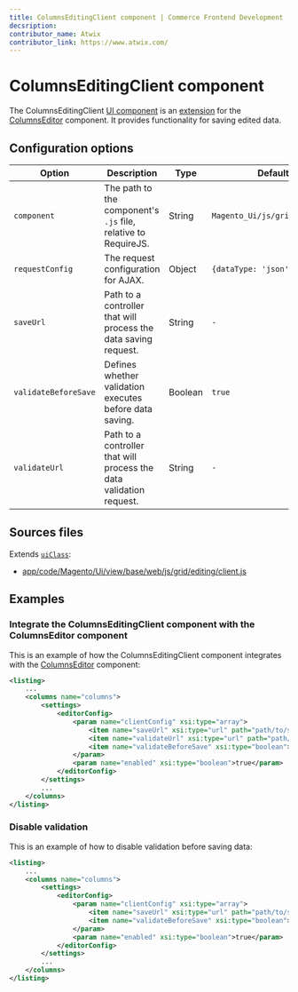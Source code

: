 ```yaml
---
title: ColumnsEditingClient component | Commerce Frontend Development
decsription:
contributor_name: Atwix
contributor_link: https://www.atwix.com/
---
```


# ColumnsEditingClient component

The ColumnsEditingClient [UI component](https://glossary.magento.com/ui-component) is an [extension](https://glossary.magento.com/extension) for the [ColumnsEditor](https://github.com/magento/magento2/blob/2.4/app/code/Magento/Ui/view/base/web/js/grid/editing/editor.js) component. It provides functionality for saving edited data.

## Configuration options

| Option | Description | Type | Default Value |
| --- | --- | --- | --- |
| `component` | The path to the component's `.js` file, relative to RequireJS. | String | `Magento_Ui/js/grid/editing/client` |
| `requestConfig` | The request configuration for AJAX. | Object | `{dataType: 'json',type: 'POST'}` |
| `saveUrl` | Path to a controller that will process the data saving request. | String | `-` |
| `validateBeforeSave` | Defines whether validation executes before data saving. | Boolean | `true` |
| `validateUrl` | Path to a controller that will process the data validation request. | String | `-` |

## Sources files

Extends [`uiClass`](concepts/class.md):

-  [app/code/Magento/Ui/view/base/web/js/grid/editing/client.js](https://github.com/magento/magento2/blob/2.4/app/code/Magento/Ui/view/base/web/js/grid/editing/client.js)

## Examples

### Integrate the ColumnsEditingClient component with the ColumnsEditor component

This is an example of how the ColumnsEditingClient component integrates with the [ColumnsEditor](https://github.com/magento/magento2/blob/2.4/app/code/Magento/Ui/view/base/web/js/grid/editing/editor.js) component:

```xml
<listing>
    ...
    <columns name="columns">
        <settings>
            <editorConfig>
                <param name="clientConfig" xsi:type="array">
                    <item name="saveUrl" xsi:type="url" path="path/to/saveController"/>
                    <item name="validateUrl" xsi:type="url" path="path/to/validateController"/>
                    <item name="validateBeforeSave" xsi:type="boolean">true</item>
                </param>
                <param name="enabled" xsi:type="boolean">true</param>
            </editorConfig>
        </settings>
        ...
    </columns>
</listing>
```

### Disable validation

This is an example of how to disable validation before saving data:

```xml
<listing>
    ...
    <columns name="columns">
        <settings>
            <editorConfig>
                <param name="clientConfig" xsi:type="array">
                    <item name="saveUrl" xsi:type="url" path="path/to/saveController"/>
                    <item name="validateBeforeSave" xsi:type="boolean">false</item>
                </param>
                <param name="enabled" xsi:type="boolean">true</param>
            </editorConfig>
        </settings>
        ...
    </columns>
</listing>
```

